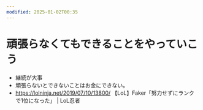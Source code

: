 ```yaml
---
modified: 2025-01-02T00:35
---
```

# 頑張らなくてもできることをやっていこう

- 継続が大事
- 頑張らないとできないことはお金にできない。
- https://lolninja.net/2019/07/10/13800/ 【LoL】Faker「努力せずにランクで1位になった」 | LoL忍者